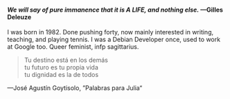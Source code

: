 #### _We will say of pure immanence that it is A LIFE, and nothing else._ —Gilles Deleuze

I was born in 1982. Done pushing forty, now mainly interested in writing, teaching, and playing tennis. I was a Debian Developer once, used to work at Google too. Queer feminist, infp sagittarius.

> Tu destino está en los demás  
> tu futuro es tu propia vida  
> tu dignidad es la de todos

—José Agustín Goytisolo, ”Palabras para Julia“

<!--
**dato/dato** is a ✨ _special_ ✨ repository because its `README.md` (this file) appears on your GitHub profile.

Here are some ideas to get you started:

- 🔭 I’m currently working on ...
- 🌱 I’m currently learning ...
- 👯 I’m looking to collaborate on ...
- 🤔 I’m looking for help with ...
- 💬 Ask me about ...
- 📫 How to reach me: ...
- 😄 Pronouns: ...
- ⚡ Fun fact: ...
-->
